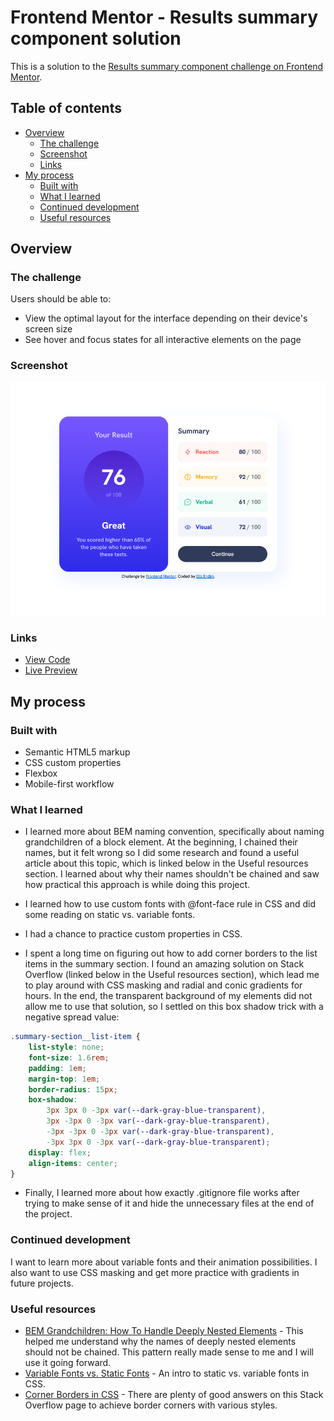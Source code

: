 # Frontend Mentor - Results summary component solution

This is a solution to the [Results summary component challenge on Frontend Mentor](https://www.frontendmentor.io/challenges/results-summary-component-CE_K6s0maV).

## Table of contents

- [Overview](#overview)
  - [The challenge](#the-challenge)
  - [Screenshot](#screenshot)
  - [Links](#links)
- [My process](#my-process)
  - [Built with](#built-with)
  - [What I learned](#what-i-learned)
  - [Continued development](#continued-development)
  - [Useful resources](#useful-resources)

## Overview

### The challenge

Users should be able to:

- View the optimal layout for the interface depending on their device's screen size
- See hover and focus states for all interactive elements on the page

### Screenshot

![](./screenshot.png)

### Links

- [View Code](https://github.com/elizerdim/results-summary-component)
- [Live Preview](https://elizerdim.github.io/results-summary-component)

## My process

### Built with

- Semantic HTML5 markup
- CSS custom properties
- Flexbox
- Mobile-first workflow

### What I learned

- I learned more about BEM naming convention, specifically about naming grandchildren of a block element. At the beginning, I chained their names, but it felt wrong so I did some research and found a useful article about this topic, which is linked below in the Useful resources section. I learned about why their names shouldn't be chained and saw how practical this approach is while doing this project.

- I learned how to use custom fonts with @font-face rule in CSS and did some reading on static vs. variable fonts.

- I had a chance to practice custom properties in CSS.

- I spent a long time on figuring out how to add corner borders to the list items in the summary section. I found an amazing solution on Stack Overflow (linked below in the Useful resources section), which lead me to play around with CSS masking and radial and conic gradients for hours. In the end, the transparent background of my elements did not allow me to use that solution, so I settled on this box shadow trick with a negative spread value: 

```css
.summary-section__list-item {
    list-style: none;
    font-size: 1.6rem;
    padding: 1em;
    margin-top: 1em; 
    border-radius: 15px;
    box-shadow: 
        3px 3px 0 -3px var(--dark-gray-blue-transparent),
        3px -3px 0 -3px var(--dark-gray-blue-transparent),
        -3px -3px 0 -3px var(--dark-gray-blue-transparent),
        -3px 3px 0 -3px var(--dark-gray-blue-transparent);
    display: flex;
    align-items: center;
}
```

- Finally, I learned more about how exactly .gitignore file works after trying to make sense of it and hide the unnecessary files at the end of the project.

### Continued development

I want to learn more about variable fonts and their animation possibilities. I also want to use CSS masking and get more practice with gradients in future projects.

### Useful resources

- [BEM Grandchildren: How To Handle Deeply Nested Elements](https://scalablecss.com/bem-nesting-grandchild-elements/) - This helped me understand why the names of deeply nested elements should not be chained. This pattern really made sense to me and I will use it going forward.
- [Variable Fonts vs. Static Fonts](https://www.browserstack.com/guide/variable-fonts-vs-static-fonts) - An intro to static vs. variable fonts in CSS. 
- [Corner Borders in CSS](https://stackoverflow.com/questions/14387690/how-can-i-show-only-corner-borders) - There are plenty of good answers on this Stack Overflow page to achieve border corners with various styles.